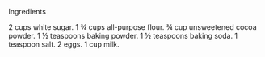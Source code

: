 Ingredients

2 cups white sugar.
1 ¾ cups all-purpose flour.
¾ cup unsweetened cocoa powder.
1 ½ teaspoons baking powder.
1 ½ teaspoons baking soda.
1 teaspoon salt.
2 eggs.
1 cup milk.